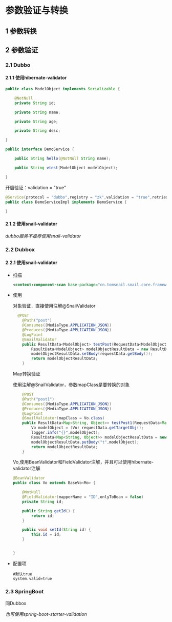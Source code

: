 # 参数验证与转换

## 1 参数转换

### 

## 2 参数验证

### 2.1 Dubbo

#### 2.1.1 使用hibernate-validator

```java
public class ModelObject implements Serializable {

    @NotNull
    private String id;

    private String name;

    private String age;

    private String desc;

}
```

```java
public interface DemoService {

    public String hello(@NotNull String name);

    public String vtest(ModelObject modelObject);

}
```

开启验证：validation = "true"

```java
@Service(protocol = "dubbo",registry = "zk",validation = "true",retries = 1)
public class DemoServiceImpl implements DemoService {
    
}
```

#### 2.1.2 使用snail-validator

*dubbo服务不推荐使用snail-validator*

### 2.2 Dubbox

#### 2.2.1 使用snail-validator

- 扫描

  ```xml
  <context:component-scan base-package="cn.tomsnail.snail.core.framework.validator"/>
  ```

- 使用

  对象验证，直接使用注解@SnailValidator

  ```java
  	@POST
      @Path("post")
      @Consumes({MediaType.APPLICATION_JSON})
      @Produces({MediaType.APPLICATION_JSON})
      @LogPoint
      @SnailValidator
      public ResultData<ModelObject> testPost(RequestData<ModelObject> requestData) {
          ResultData<ModelObject> modelObjectResultData = new ResultData<>();
          modelObjectResultData.setBody(requestData.getBody());
          return modelObjectResultData;
      }
  ```

  Map转换验证

  使用注解@SnailValidator，参数mapClass是要转换的对象

  ```java
      @POST
      @Path("post1")
      @Consumes({MediaType.APPLICATION_JSON})
      @Produces({MediaType.APPLICATION_JSON})
      @LogPoint
      @SnailValidator(mapClass = Vo.class)
      public ResultData<Map<String, Object>> testPost1(RequestData<Map<String, Object>> requestData) {
          Vo modelObject = (Vo) requestData.getTargetObj();
          logger.info("{}",modelObject);
          ResultData<Map<String, Object>> modelObjectResultData = new ResultData<>();
          modelObjectResultData.putBody("t",modelObject);
          return modelObjectResultData;
      }
  ```

  Vo,使用BeanValidator和FieldValidator注解，并且可以使用hibernate-validator注解

  ```java
  @BeanValidator
  public class Vo extends BaseVo<Mo> {
  
      @NotNull
      @FieldValidator(mapperName = "ID",onlyToBean = false)
      private String id;
  
      public String getId() {
          return id;
      }
  
      public void setId(String id) {
          this.id = id;
      }
  
  
  }
  ```

- 配置项

  ```properties
  #默认true
  system.valid=true
  ```

### 2.3 SpringBoot

同Dubbox

*也可使用spring-boot-starter-validation*